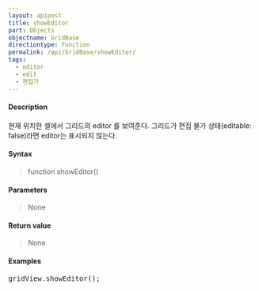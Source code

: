 ```yaml
---
layout: apipost
title: showEditor
part: Objects
objectname: GridBase
directiontype: Function
permalink: /api/GridBase/showEditor/
tags:
  - editor
  - edit
  - 편집기
---
```



#### Description

 현재 위치한 셀에서 그리드의 editor 를 보여준다.
 그리드가 편집 불가 상태(editable: false)라면 editor는 표시되지 않는다.

#### Syntax

> function showEditor()

#### Parameters

> None

#### Return value

> None

#### Examples 

<pre class="prettyprint">
gridView.showEditor();
</pre>


